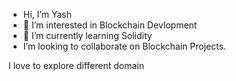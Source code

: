 -  Hi, I’m Yash
- 👀 I’m interested in Blockchain Devlopment
- 🌱 I’m currently learning Solidity
-    I’m looking to collaborate on Blockchain Projects.

I love to explore different domain




